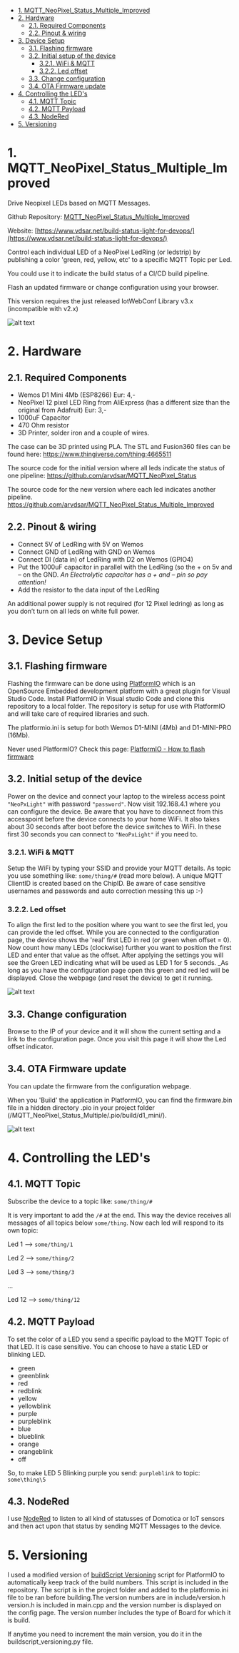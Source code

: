 <!-- TOC -->

- [1. MQTT_NeoPixel_Status_Multiple_Improved](#1-mqtt_neopixel_status_multiple_improved)
- [2. Hardware](#2-hardware)
    - [2.1. Required Components](#21-required-components)
    - [2.2. Pinout & wiring](#22-pinout--wiring)
- [3. Device Setup](#3-device-setup)
    - [3.1. Flashing firmware](#31-flashing-firmware)
    - [3.2. Initial setup of the device](#32-initial-setup-of-the-device)
        - [3.2.1. WiFi & MQTT](#321-wifi--mqtt)
        - [3.2.2. Led offset](#322-led-offset)
    - [3.3. Change configuration](#33-change-configuration)
    - [3.4. OTA Firmware update](#34-ota-firmware-update)
- [4. Controlling the LED's](#4-controlling-the-leds)
    - [4.1. MQTT Topic](#41-mqtt-topic)
    - [4.2. MQTT Payload](#42-mqtt-payload)
    - [4.3. NodeRed](#43-nodered)
- [5. Versioning](#5-versioning)

<!-- /TOC -->


# 1. MQTT_NeoPixel_Status_Multiple_Improved
Drive Neopixel LEDs based on MQTT Messages. 

Github Repository: [MQTT_NeoPixel_Status_Multiple_Improved ](https://github.com/arvdsar/MQTT_NeoPixel_Status_Multiple_Improved)

Website: [https://www.vdsar.net/build-status-light-for-devops/](https://www.vdsar.net/build-status-light-for-devops/)

Control each individual LED of a NeoPixel LedRing (or ledstrip) by publishing a color 'green, red, yellow, etc' to a specific MQTT Topic per Led.

You could use it to indicate the build status of a CI/CD build pipeline.

Flash an updated firmware or change configuration using your browser.

This version requires the just released IotWebConf Library v3.x (incompatible with v2.x)

![alt text](https://www.vdsar.net/wordpress/wp-content/uploads/2020/12/IMG_3071-1.jpeg "Build Status Light")


# 2. Hardware #

## 2.1. Required Components ##
* Wemos D1 Mini 4Mb (ESP8266) Eur: 4,-
* NeoPixel 12 pixel LED Ring from AliExpress (has a different size than the original from Adafruit) Eur: 3,-
* 1000uF Capacitor
* 470 Ohm resistor
* 3D Printer, solder iron and a couple of wires.

The case can be 3D printed using PLA. The STL and Fusion360 files can be found here: <https://www.thingiverse.com/thing:4665511>

The source code for the initial version where all leds indicate the status of one pipeline: <https://github.com/arvdsar/MQTT_NeoPixel_Status>

The source code for the new version where each led indicates another pipeline. <https://github.com/arvdsar/MQTT_NeoPixel_Status_Multiple_Improved>

## 2.2. Pinout & wiring ##
* Connect 5V of LedRing with 5V on Wemos
* Connect GND of LedRing with GND on Wemos
* Connect DI (data in) of LedRing with D2 on Wemos (GPIO4)
* Put the 1000uF capacitor in parallel with the LedRing (so the + on 5v and – on the GND. _An Electrolytic capacitor has a + and – pin so pay attention!_
* Add the resistor to the data input of the LedRing

An additional power supply is not required (for 12 Pixel ledring) as long as you don’t turn on all leds on white full power.

# 3. Device Setup #

## 3.1. Flashing firmware ##
Flashing the firmware can be done using [PlatformIO](https://platformio.org) which is an OpenSource Embedded development platform with a great plugin for Visual Studio Code. Install PlatformIO in Visual studio Code and clone this repository to a local folder.  The repository is setup for use with PlatformIO and will take care of required libraries and such.

The platformio.ini is setup for both Wemos D1-MINI (4Mb) and D1-MINI-PRO (16Mb).

Never used PlatformIO? Check this page: [PlatformIO - How to flash firmware](https://www.vdsar.net/platformio-flash-firmware)

## 3.2. Initial setup of the device ##
Power on the device and connect your laptop to the wireless access point `"NeoPxLight"` with password `"password"`. Now visit 192.168.4.1 where you can configure the device.
Be aware that you have to disconnect from this accesspoint before the device connects to your home WiFi. It also takes about 30 seconds after boot before the device switches to WiFi. In these first 30 seconds you can connect to `"NeoPxLight"` if you need to.

### 3.2.1. WiFi & MQTT ###
Setup the WiFi by typing your SSID and provide your MQTT details. As topic you use something like: `some/thing/#` (read more below). 
A unique MQTT ClientID is created based on the ChipID. 
Be aware of case sensitive usernames and passwords and auto correction messing this up :-)

### 3.2.2. Led offset ###
To align the first led to the position where you want to see the first led, you can provide the led offset. While you are connected to the configuration page, the device shows the 'real' first LED in red (or green when offset = 0). Now count how many LEDs (clockwise) further you want to position the first LED and enter that value as the offset. After applying the settings you will see the Green LED indicating what will be used as LED 1 for 5 seconds. 
_As long as you have the configuration page open this green and red led will be displayed. Close the webpage (and reset the device) to get it running.

![alt text](https://www.vdsar.net/wordpress/wp-content/uploads/2020/12/ledoffset.jpg "Demo of original position vs offset position")

## 3.3. Change configuration ##
Browse to the IP of your device and it will show the current setting and a link to the configuration page. Once you visit this page it will show the Led offset indicator.

## 3.4. OTA Firmware update ##
You can update the firmware from the configuration webpage. 

When you 'Build' the application in PlatformIO, you can find the firmware.bin file in a hidden directory .pio in your project folder (/MQTT_NeoPixel_Status_Multiple/.pio/build/d1_mini/). 

![alt text](https://www.vdsar.net/wordpress/wp-content/uploads/2020/12/firmwares-1024x585.png "Firmware.bin location")

# 4. Controlling the LED's #

## 4.1. MQTT Topic ##
Subscribe the device to a topic like: `some/thing/#`

It is very important to add the `/#` at the end. This way the device receives all messages of all topics below `some/thing`. Now each led will respond to its own topic:

Led 1 --> `some/thing/1`

Led 2 --> `some/thing/2`

Led 3 --> `some/thing/3`

...

Led 12 --> `some/thing/12`

## 4.2. MQTT Payload ##
To set the color of a LED you send a specific payload to the MQTT Topic of that LED. It is case sensitive. 
You can choose to have a static LED or blinking LED.
  * green 
  * greenblink 
  * red 
  * redblink 
  * yellow
  * yellowblink 
  * purple
  * purpleblink
  * blue
  * blueblink
  * orange
  * orangeblink 
  * off


  So, to make LED 5 Blinking purple you send: `purpleblink` to topic: `some\thing\5`

## 4.3. NodeRed ##
I use [NodeRed](https://nodered.org) to listen to all kind of statusses of Domotica or IoT sensors and then act upon that status by sending MQTT Messages to the device. 


# 5. Versioning #
I used a modified version of [buildScript Versioning](https://gitlab.com/pvojnisek/buildnumber-for-platformio/tree/master) script for PlatformIO to automatically keep track of the build numbers. This script is included in the repository. The script is in the project folder and added to the platformio.ini file to be ran before building.The version numbers are in include/version.h
version.h is included in main.cpp and the version number is displayed on the config page. 
The version number includes the type of Board for which it is build.

If anytime you need to increment the main version, you do it in the buildscript_versioning.py file.